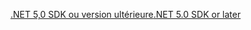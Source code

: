 [<span data-ttu-id="12b81-101">.NET 5,0 SDK ou version ultérieure</span><span class="sxs-lookup"><span data-stu-id="12b81-101">.NET 5.0 SDK or later</span></span>](https://dotnet.microsoft.com/download/dotnet/5.0)
